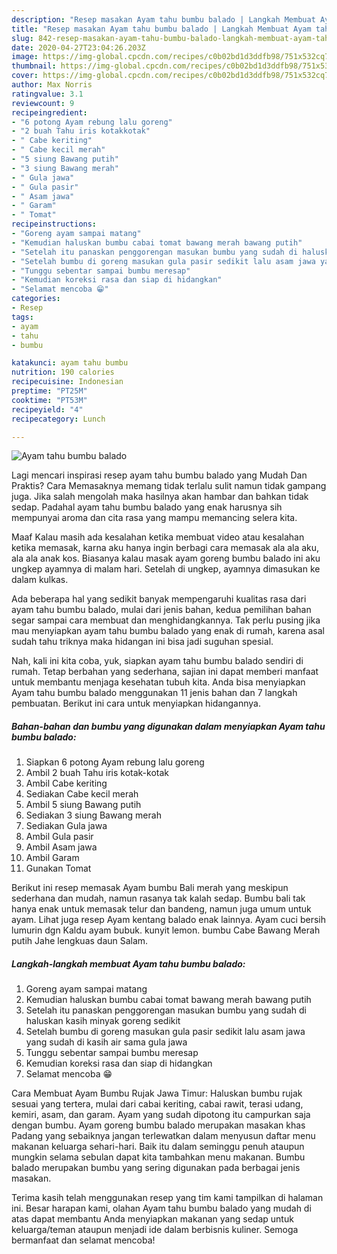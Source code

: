 ```yaml
---
description: "Resep masakan Ayam tahu bumbu balado | Langkah Membuat Ayam tahu bumbu balado Yang Mudah Dan Praktis"
title: "Resep masakan Ayam tahu bumbu balado | Langkah Membuat Ayam tahu bumbu balado Yang Mudah Dan Praktis"
slug: 842-resep-masakan-ayam-tahu-bumbu-balado-langkah-membuat-ayam-tahu-bumbu-balado-yang-mudah-dan-praktis
date: 2020-04-27T23:04:26.203Z
image: https://img-global.cpcdn.com/recipes/c0b02bd1d3ddfb98/751x532cq70/ayam-tahu-bumbu-balado-foto-resep-utama.jpg
thumbnail: https://img-global.cpcdn.com/recipes/c0b02bd1d3ddfb98/751x532cq70/ayam-tahu-bumbu-balado-foto-resep-utama.jpg
cover: https://img-global.cpcdn.com/recipes/c0b02bd1d3ddfb98/751x532cq70/ayam-tahu-bumbu-balado-foto-resep-utama.jpg
author: Max Norris
ratingvalue: 3.1
reviewcount: 9
recipeingredient:
- "6 potong Ayam rebung lalu goreng"
- "2 buah Tahu iris kotakkotak"
- " Cabe keriting"
- " Cabe kecil merah"
- "5 siung Bawang putih"
- "3 siung Bawang merah"
- " Gula jawa"
- " Gula pasir"
- " Asam jawa"
- " Garam"
- " Tomat"
recipeinstructions:
- "Goreng ayam sampai matang"
- "Kemudian haluskan bumbu cabai tomat bawang merah bawang putih"
- "Setelah itu panaskan penggorengan masukan bumbu yang sudah di haluskan kasih minyak goreng sedikit"
- "Setelah bumbu di goreng masukan gula pasir sedikit lalu asam jawa yang sudah di kasih air sama gula jawa"
- "Tunggu sebentar sampai bumbu meresap"
- "Kemudian koreksi rasa dan siap di hidangkan"
- "Selamat mencoba 😁"
categories:
- Resep
tags:
- ayam
- tahu
- bumbu

katakunci: ayam tahu bumbu 
nutrition: 190 calories
recipecuisine: Indonesian
preptime: "PT25M"
cooktime: "PT53M"
recipeyield: "4"
recipecategory: Lunch

---
```



![Ayam tahu bumbu balado](https://img-global.cpcdn.com/recipes/c0b02bd1d3ddfb98/751x532cq70/ayam-tahu-bumbu-balado-foto-resep-utama.jpg)

Lagi mencari inspirasi resep ayam tahu bumbu balado yang Mudah Dan Praktis? Cara Memasaknya memang tidak terlalu sulit namun tidak gampang juga. Jika salah mengolah maka hasilnya akan hambar dan bahkan tidak sedap. Padahal ayam tahu bumbu balado yang enak harusnya sih mempunyai aroma dan cita rasa yang mampu memancing selera kita.

Maaf Kalau masih ada kesalahan ketika membuat video atau kesalahan ketika memasak, karna aku hanya ingin berbagi cara memasak ala ala aku, ala ala anak kos. Biasanya kalau masak ayam goreng bumbu balado ini aku ungkep ayamnya di malam hari. Setelah di ungkep, ayamnya dimasukan ke dalam kulkas.

Ada beberapa hal yang sedikit banyak mempengaruhi kualitas rasa dari ayam tahu bumbu balado, mulai dari jenis bahan, kedua pemilihan bahan segar sampai cara membuat dan menghidangkannya. Tak perlu pusing jika mau menyiapkan ayam tahu bumbu balado yang enak di rumah, karena asal sudah tahu triknya maka hidangan ini bisa jadi suguhan spesial.


Nah, kali ini kita coba, yuk, siapkan ayam tahu bumbu balado sendiri di rumah. Tetap berbahan yang sederhana, sajian ini dapat memberi manfaat untuk membantu menjaga kesehatan tubuh kita. Anda bisa menyiapkan Ayam tahu bumbu balado menggunakan 11 jenis bahan dan 7 langkah pembuatan. Berikut ini cara untuk menyiapkan hidangannya.

<!--inarticleads1-->

##### Bahan-bahan dan bumbu yang digunakan dalam menyiapkan Ayam tahu bumbu balado:

1. Siapkan 6 potong Ayam rebung lalu goreng
1. Ambil 2 buah Tahu iris kotak-kotak
1. Ambil  Cabe keriting
1. Sediakan  Cabe kecil merah
1. Ambil 5 siung Bawang putih
1. Sediakan 3 siung Bawang merah
1. Sediakan  Gula jawa
1. Ambil  Gula pasir
1. Ambil  Asam jawa
1. Ambil  Garam
1. Gunakan  Tomat


Berikut ini resep memasak Ayam bumbu Bali merah yang meskipun sederhana dan mudah, namun rasanya tak kalah sedap. Bumbu bali tak hanya enak untuk memasak telur dan bandeng, namun juga umum untuk ayam. Lihat juga resep Ayam kentang balado enak lainnya. Ayam cuci bersih lumurin dgn Kaldu ayam bubuk. kunyit lemon. bumbu Cabe Bawang Merah putih Jahe lengkuas daun Salam. 

<!--inarticleads2-->

##### Langkah-langkah membuat Ayam tahu bumbu balado:

1. Goreng ayam sampai matang
1. Kemudian haluskan bumbu cabai tomat bawang merah bawang putih
1. Setelah itu panaskan penggorengan masukan bumbu yang sudah di haluskan kasih minyak goreng sedikit
1. Setelah bumbu di goreng masukan gula pasir sedikit lalu asam jawa yang sudah di kasih air sama gula jawa
1. Tunggu sebentar sampai bumbu meresap
1. Kemudian koreksi rasa dan siap di hidangkan
1. Selamat mencoba 😁


Cara Membuat Ayam Bumbu Rujak Jawa Timur: Haluskan bumbu rujak sesuai yang tertera, mulai dari cabai keriting, cabai rawit, terasi udang, kemiri, asam, dan garam. Ayam yang sudah dipotong itu campurkan saja dengan bumbu. Ayam goreng bumbu balado merupakan masakan khas Padang yang sebaiknya jangan terlewatkan dalam menyusun daftar menu makanan keluarga sehari-hari. Baik itu dalam seminggu penuh ataupun mungkin selama sebulan dapat kita tambahkan menu makanan. Bumbu balado merupakan bumbu yang sering digunakan pada berbagai jenis masakan. 

Terima kasih telah menggunakan resep yang tim kami tampilkan di halaman ini. Besar harapan kami, olahan Ayam tahu bumbu balado yang mudah di atas dapat membantu Anda menyiapkan makanan yang sedap untuk keluarga/teman ataupun menjadi ide dalam berbisnis kuliner. Semoga bermanfaat dan selamat mencoba!

